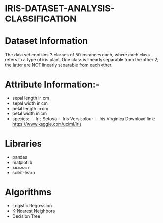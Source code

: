 # IRIS-DATASET-ANALYSIS- CLASSIFICATION
# Dataset Information
The data set contains 3 classes of 50 instances each, where each class refers to a type of iris plant. One class is linearly separable from the other 2; the latter are NOT linearly separable from each other.
# Attribute Information:-
* sepal length in cm
* sepal width in cm
* petal length in cm
* petal width in cm
* species: -- Iris Setosa -- Iris Versicolour -- Iris Virginica
Download link: https://www.kaggle.com/uciml/iris
# Libraries
* pandas
* matplotlib
* seaborn
* scikit-learn
# Algorithms
* Logistic Regression
* K-Nearest Neighbors
* Decision Tree
